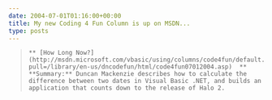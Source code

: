 ```yaml
---
date: 2004-07-01T01:16:00+00:00
title: My new Coding 4 Fun Column is up on MSDN...
type: posts
---
```

<blockquote dir="ltr" style="MARGIN-RIGHT: 0px">

    ** [How Long Now?](http://msdn.microsoft.com/vbasic/using/columns/code4fun/default.aspx?pull=/library/en-us/dncodefun/html/code4fun07012004.asp)  ** **Summary:** Duncan Mackenzie describes how to calculate the difference between two dates in Visual Basic .NET, and builds an application that counts down to the release of Halo 2.

</blockquote>
